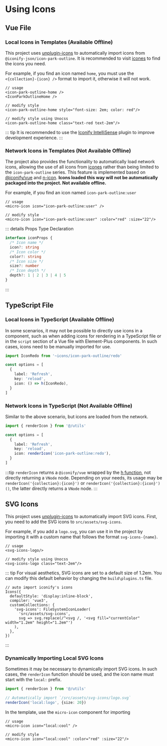 # Using Icons

## Vue File

### Local Icons in Templates (Available Offline)

This project uses [unplugin-icons](https://github.com/unplugin/unplugin-icons#auto-importing) to automatically import icons from `@iconify-json/icon-park-outline`. It is recommended to visit [icones](https://icones.js.org/collection/icon-park-outline) to find the icons you need.

For example, if you find an icon named `home`, you must use the `<{collection}-{icon} />` format to import it, otherwise it will not work.

```vue
// usage
<icon-park-outline-home />
<IconParkOutlineHome />

// modify style
<icon-park-outline-home style="font-size: 2em; color: red"/>

// modify style using Unocss
<icon-park-outline-home class="text-red text-2em"/>
```

::: tip
It is recommended to use the [Iconify IntelliSense](https://marketplace.visualstudio.com/items?itemName=antfu.iconify) plugin to improve development experience.
:::

### Network Icons in Templates (Not Available Offline)

The project also provides the functionality to automatically load network icons, allowing the use of all icons from [icones](https://icones.js.org) rather than being limited to the `icon-park-outline` series. This feature is implemented based on [@iconify/vue](https://iconify.design/docs/icon-components/vue/) and [n-icon](https://www.Element-Plus.com/en-US/docs/icon). **Icons loaded this way will not be automatically packaged into the project. Not available offline.**

For example, if you find an icon named `icon-park-outline:user`

```vue
// usage
<micro-icon icon="icon-park-outline:user" />

// modify style
<micro-icon icon="icon-park-outline:user" :color="red" :size="22"/>

```

::: details Props Type Declaration

```ts
interface iconProps {
  /* Icon name */
  icon?: string
  /* Icon color */
  color?: string
  /* Icon size */
  size?: number
  /* Icon depth */
  depth?: 1 | 2 | 3 | 4 | 5
}
```

:::

## TypeScript File

### Local Icons in TypeScript (Available Offline)

In some scenarios, it may not be possible to directly use icons in a component, such as when adding icons for rendering in a TypeScript file or in the `script` section of a Vue file with Element-Plus components. In such cases, icons need to be manually imported for use.

```ts
import IconRedo from '~icons/icon-park-outline/redo'

const options = [
  {
    label: 'Refresh',
    key: 'reload',
    icon: () => h(IconRedo),
  }
]
```

### Network Icons in TypeScript (Not Available Offline)

Similar to the above scenario, but icons are loaded from the network.

```ts
import { renderIcon } from '@/utils'

const options = [
  {
    label: 'Refresh',
    key: 'reload',
    icon: renderIcon('icon-park-outline:redo'),
  }
]

```

:::tip
`renderIcon` returns a `@iconify/vue` wrapped by the [h function](https://v3.vuejs.org/api/global-api.html#h), not directly returning a `VNode` node. Depending on your needs, its usage may be `renderIcon('{collection}:{icon}')` or `renderIcon('{collection}:{icon}')()`, the latter directly returns a `VNode` node.
:::

## SVG Icons

This project uses [unplugin-icons](https://github.com/unplugin/unplugin-icons#auto-importing) to automatically import SVG icons. First, you need to add the SVG icons to `src/assets/svg-icons`.

For example, if you add a `logo.svg`, you can use it in the project by importing it with a custom name that follows the format `svg-icons-{name}`.

```vue
// usage
<svg-icons-logo/>

// modify style using Unocss
<svg-icons-logo class="text-2em"/>
```

::: tip
For visual aesthetics, SVG icons are set to a default size of 1.2em. You can modify this default behavior by changing the `build\plugins.ts` file.

```ts{8}
// auto import iconify's icons
Icons({
  defaultStyle: 'display:inline-block',
  compiler: 'vue3',
  customCollections: {
    'svg-icons': FileSystemIconLoader(
      'src/assets/svg-icons',
      svg => svg.replace(/^<svg /, '<svg fill="currentColor" width="1.2em" height="1.2em"')
    ),
  },
})
```

:::

### Dynamically Importing Local SVG Icons

Sometimes it may be necessary to dynamically import SVG icons. In such cases, the `renderIcon` function should be used, and the icon name must start with the `local:` prefix.

```ts
import { renderIcon } from '@/utils'

// Automatically import `/src/assets/svg-icons/logo.svg`
renderIcon('local:logo', {size: 20})
```

In the template, use the `micro-icon` component for importing

```vue
// usage
<micro-icon icon="local:cool" />

// modify style
<micro-icon icon="local:cool" :color="red" :size="22"/>
```
